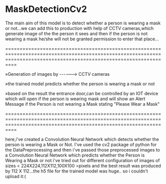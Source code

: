 # MaskDetectionCv2

The main aim of this model is to detect whether a person is wearing a mask or not...we can add this to production with help of CCTV cameras,which generate image of the the person it
sees and then if the person is not wearing a mask he/she will not be granted permission to enter that place...

======================================================================================================================================================================

»Generation of images by ------> CCTV cameras

»the trained model predicts whether the person is wearing a mask or not

»based on the result the entrance door,can be controlled by an IOT device which will open if the person is wearing mask and will show an Alert Message if 
the Person is not wearing a Mask stating "Please Wear a Mask"

======================================================================================================================================================================

here,i've created a Convolution Neural Network which detects whether the person is wearing a Mask or Not.
I've used the cv2 package of python for the DataPreprocessing and then i've passed those preprocessed images to a Convolution Neural Network which predicts whether the Person is Wearing a Mask or not
i've tried out for different configuration of images of sizes < 224X224,112X112,100X100 >pixels and the best result was produced by 112 X 112...the h5 file for the trained model was huge..
so i couldn't upload it:( 
